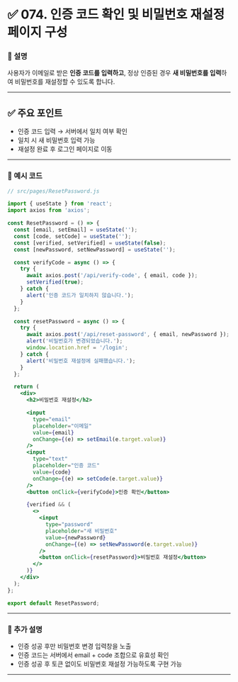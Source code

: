# ✅ 074. 인증 코드 확인 및 비밀번호 재설정 페이지 구성

### 📄 설명

사용자가 이메일로 받은 **인증 코드를 입력하고**,
정상 인증된 경우 **새 비밀번호를 입력**하여 비밀번호를 재설정할 수 있도록 합니다.

---

## ✅ 주요 포인트

* 인증 코드 입력 → 서버에서 일치 여부 확인
* 일치 시 새 비밀번호 입력 가능
* 재설정 완료 후 로그인 페이지로 이동

---

### 📁 예시 코드

```jsx
// src/pages/ResetPassword.js

import { useState } from 'react';
import axios from 'axios';

const ResetPassword = () => {
  const [email, setEmail] = useState('');
  const [code, setCode] = useState('');
  const [verified, setVerified] = useState(false);
  const [newPassword, setNewPassword] = useState('');

  const verifyCode = async () => {
    try {
      await axios.post('/api/verify-code', { email, code });
      setVerified(true);
    } catch {
      alert('인증 코드가 일치하지 않습니다.');
    }
  };

  const resetPassword = async () => {
    try {
      await axios.post('/api/reset-password', { email, newPassword });
      alert('비밀번호가 변경되었습니다.');
      window.location.href = '/login';
    } catch {
      alert('비밀번호 재설정에 실패했습니다.');
    }
  };

  return (
    <div>
      <h2>비밀번호 재설정</h2>

      <input
        type="email"
        placeholder="이메일"
        value={email}
        onChange={(e) => setEmail(e.target.value)}
      />
      <input
        type="text"
        placeholder="인증 코드"
        value={code}
        onChange={(e) => setCode(e.target.value)}
      />
      <button onClick={verifyCode}>인증 확인</button>

      {verified && (
        <>
          <input
            type="password"
            placeholder="새 비밀번호"
            value={newPassword}
            onChange={(e) => setNewPassword(e.target.value)}
          />
          <button onClick={resetPassword}>비밀번호 재설정</button>
        </>
      )}
    </div>
  );
};

export default ResetPassword;
```

---

### 📝 추가 설명

* 인증 성공 후만 비밀번호 변경 입력창을 노출
* 인증 코드는 서버에서 email + code 조합으로 유효성 확인
* 인증 성공 후 토큰 없이도 비밀번호 재설정 가능하도록 구현 가능

---
